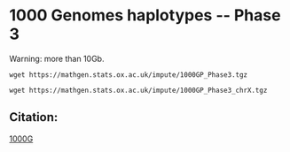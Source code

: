 1000 Genomes haplotypes -- Phase 3 
======



Warning: more than 10Gb.

```
wget https://mathgen.stats.ox.ac.uk/impute/1000GP_Phase3.tgz

wget https://mathgen.stats.ox.ac.uk/impute/1000GP_Phase3_chrX.tgz
```


## Citation:

[1000G](https://mathgen.stats.ox.ac.uk/impute/1000GP_Phase3.html)






